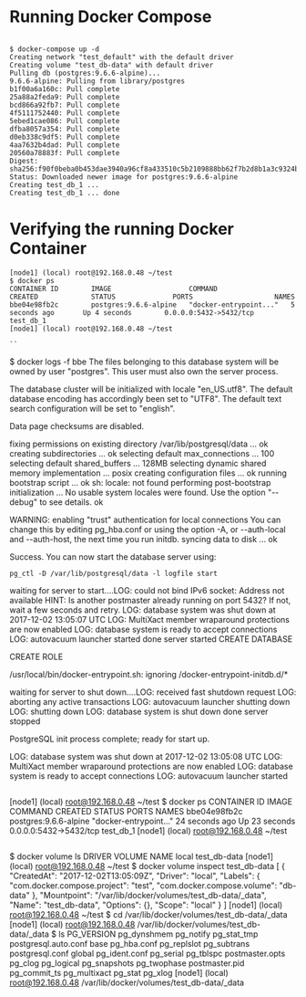 
# Running Docker Compose

```

$ docker-compose up -d
Creating network "test_default" with the default driver
Creating volume "test_db-data" with default driver
Pulling db (postgres:9.6.6-alpine)...
9.6.6-alpine: Pulling from library/postgres
b1f00a6a160c: Pull complete
25a88a2feda9: Pull complete
bcd866a92fb7: Pull complete
4f5111752440: Pull complete
5ebed1cae086: Pull complete
dfba8057a354: Pull complete
d0eb338c9df5: Pull complete
4aa7632b4dad: Pull complete
20560a78883f: Pull complete
Digest: sha256:f90f0beba0b453dae3940a96cf8a433510c5b2109888bb62f7b2d8b1a3c9324b
Status: Downloaded newer image for postgres:9.6.6-alpine
Creating test_db_1 ...
Creating test_db_1 ... done
```

# Verifying the running Docker Container

```
[node1] (local) root@192.168.0.48 ~/test
$ docker ps
CONTAINER ID        IMAGE                   COMMAND                  CREATED             STATUS              PORTS                    NAMES
bbe04e98fb2c        postgres:9.6.6-alpine   "docker-entrypoint..."   5 seconds ago       Up 4 seconds        0.0.0.0:5432->5432/tcp   test_db_1
[node1] (local) root@192.168.0.48 ~/test

``

```
$ docker logs -f bbe
The files belonging to this database system will be owned by user "postgres".
This user must also own the server process.

The database cluster will be initialized with locale "en_US.utf8".
The default database encoding has accordingly been set to "UTF8".
The default text search configuration will be set to "english".

Data page checksums are disabled.

fixing permissions on existing directory /var/lib/postgresql/data ... ok
creating subdirectories ... ok
selecting default max_connections ... 100
selecting default shared_buffers ... 128MB
selecting dynamic shared memory implementation ... posix
creating configuration files ... ok
running bootstrap script ... ok
sh: locale: not found
performing post-bootstrap initialization ... No usable system locales were found.
Use the option "--debug" to see details.
ok

WARNING: enabling "trust" authentication for local connections
You can change this by editing pg_hba.conf or using the option -A, or
--auth-local and --auth-host, the next time you run initdb.
syncing data to disk ... ok

Success. You can now start the database server using:

    pg_ctl -D /var/lib/postgresql/data -l logfile start

waiting for server to start....LOG:  could not bind IPv6 socket: Address not available
HINT:  Is another postmaster already running on port 5432? If not, wait a few seconds and retry.
LOG:  database system was shut down at 2017-12-02 13:05:07 UTC
LOG:  MultiXact member wraparound protections are now enabled
LOG:  database system is ready to accept connections
LOG:  autovacuum launcher started
 done
server started
CREATE DATABASE

CREATE ROLE


/usr/local/bin/docker-entrypoint.sh: ignoring /docker-entrypoint-initdb.d/*

waiting for server to shut down....LOG:  received fast shutdown request
LOG:  aborting any active transactions
LOG:  autovacuum launcher shutting down
LOG:  shutting down
LOG:  database system is shut down
 done
server stopped

PostgreSQL init process complete; ready for start up.

LOG:  database system was shut down at 2017-12-02 13:05:08 UTC
LOG:  MultiXact member wraparound protections are now enabled
LOG:  database system is ready to accept connections
LOG:  autovacuum launcher started

```

```
[node1] (local) root@192.168.0.48 ~/test
$ docker ps
CONTAINER ID        IMAGE                   COMMAND                  CREATED             STATUS              PORTS                    NAMES
bbe04e98fb2c        postgres:9.6.6-alpine   "docker-entrypoint..."   24 seconds ago      Up 23 seconds       0.0.0.0:5432->5432/tcp   test_db_1
[node1] (local) root@192.168.0.48 ~/test
```
```
$ docker volume ls
DRIVER              VOLUME NAME
local               test_db-data
[node1] (local) root@192.168.0.48 ~/test
$ docker volume inspect test_db-data
[
    {
        "CreatedAt": "2017-12-02T13:05:09Z",
        "Driver": "local",
        "Labels": {
            "com.docker.compose.project": "test",
            "com.docker.compose.volume": "db-data"
        },
        "Mountpoint": "/var/lib/docker/volumes/test_db-data/_data",
        "Name": "test_db-data",
        "Options": {},
        "Scope": "local"
    }
]
[node1] (local) root@192.168.0.48 ~/test
$ cd /var/lib/docker/volumes/test_db-data/_data
[node1] (local) root@192.168.0.48 /var/lib/docker/volumes/test_db-data/_data
$ ls
PG_VERSION            pg_dynshmem           pg_notify             pg_stat_tmp           postgresql.auto.conf
base                  pg_hba.conf           pg_replslot           pg_subtrans           postgresql.conf
global                pg_ident.conf         pg_serial             pg_tblspc             postmaster.opts
pg_clog               pg_logical            pg_snapshots          pg_twophase           postmaster.pid
pg_commit_ts          pg_multixact          pg_stat               pg_xlog
[node1] (local) root@192.168.0.48 /var/lib/docker/volumes/test_db-data/_data

```
